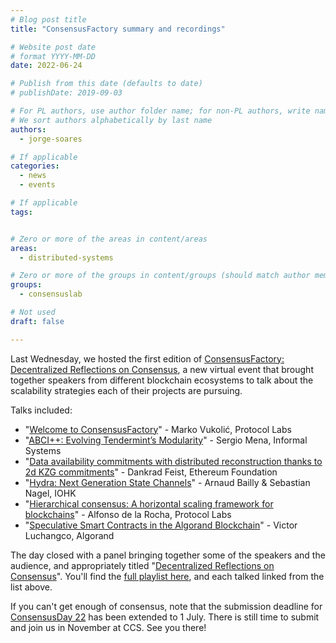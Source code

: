 ```yaml
---
# Blog post title
title: "ConsensusFactory summary and recordings"

# Website post date
# format YYYY-MM-DD
date: 2022-06-24

# Publish from this date (defaults to date)
# publishDate: 2019-09-03

# For PL authors, use author folder name; for non-PL authors, write name as in paper within ""
# We sort authors alphabetically by last name
authors:
  - jorge-soares

# If applicable
categories:
  - news
  - events

# If applicable
tags:


# Zero or more of the areas in content/areas
areas:
  - distributed-systems

# Zero or more of the groups in content/groups (should match author membership)
groups:
  - consensuslab

# Not used
draft: false

---
```


Last Wednesday, we hosted the first edition of [ConsensusFactory: Decentralized Reflections on Consensus](https://consensus-factory.io/), a new virtual event that brought together speakers from different blockchain ecosystems to talk about the scalability strategies each of their projects are pursuing.

Talks included:
- "[Welcome to ConsensusFactory](https://youtu.be/cqx__Tr9vDg)" - Marko Vukolić, Protocol Labs
- "[ABCI++: Evolving Tendermint’s Modularity](https://youtu.be/cAR57hZaJtM)" - Sergio Mena, Informal Systems
- "[Data availability commitments with distributed reconstruction thanks to 2d KZG commitments](https://youtu.be/4L30t_6JBAg)" - Dankrad Feist, Ethereum Foundation
- "[Hydra: Next Generation State Channels](https://youtu.be/U9wox4PnAC0)" - Arnaud Bailly & Sebastian Nagel, IOHK
- "[Hierarchical consensus: A horizontal scaling framework for blockchains](https://youtu.be/mw1pmzHe9ms)" - Alfonso de la Rocha, Protocol Labs
- "[Speculative Smart Contracts in the Algorand Blockchain](https://youtu.be/fIRu0FvEUwQ)" - Victor Luchangco, Algorand

The day closed with a panel bringing together some of the speakers and the audience, and appropriately titled "[Decentralized Reflections on Consensus](https://youtu.be/f7g67E5aRFw)". You'll find the [full playlist here](https://www.youtube.com/playlist?list=PLhuBigpl7lqt1u31AXFIVttjYVS8X9fpO), and each talked linked from the list above.

If you can't get enough of consensus, note that the submission deadline for [ConsensusDay 22](https://research.protocol.ai/sites/consensusday22/calls/) has been extended to 1 July. There is still time to submit and join us in November at CCS. See you there!
